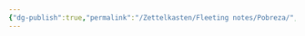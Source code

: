 ```yaml
---
{"dg-publish":true,"permalink":"/Zettelkasten/Fleeting notes/Pobreza/","noteIcon":"","created":"2025-06-01T19:37:04.077-04:00"}
---
```


